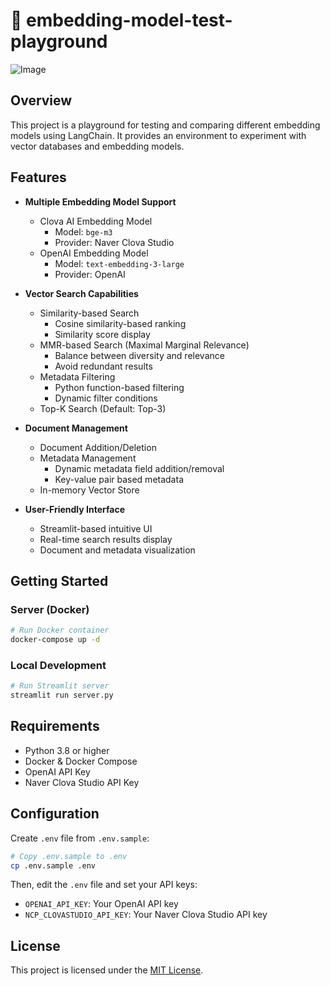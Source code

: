 # 🛝 embedding-model-test-playground
![Image](https://github.com/user-attachments/assets/26d2c393-96f5-417a-acf8-ac0b62227282)

## Overview
This project is a playground for testing and comparing different embedding models using LangChain. It provides an environment to experiment with vector databases and embedding models.

## Features
- **Multiple Embedding Model Support**
  - Clova AI Embedding Model
    - Model: `bge-m3`
    - Provider: Naver Clova Studio
  - OpenAI Embedding Model
    - Model: `text-embedding-3-large`
    - Provider: OpenAI

- **Vector Search Capabilities**
  - Similarity-based Search
    - Cosine similarity-based ranking
    - Similarity score display
  - MMR-based Search (Maximal Marginal Relevance)
    - Balance between diversity and relevance
    - Avoid redundant results
  - Metadata Filtering
    - Python function-based filtering
    - Dynamic filter conditions
  - Top-K Search (Default: Top-3)

- **Document Management**
  - Document Addition/Deletion
  - Metadata Management
    - Dynamic metadata field addition/removal
    - Key-value pair based metadata
  - In-memory Vector Store

- **User-Friendly Interface**
  - Streamlit-based intuitive UI
  - Real-time search results display
  - Document and metadata visualization

## Getting Started
### Server (Docker)
```bash
# Run Docker container
docker-compose up -d
```

### Local Development
```bash
# Run Streamlit server
streamlit run server.py
```

## Requirements
- Python 3.8 or higher
- Docker & Docker Compose
- OpenAI API Key
- Naver Clova Studio API Key

## Configuration
Create `.env` file from `.env.sample`:
```bash
# Copy .env.sample to .env
cp .env.sample .env
```

Then, edit the `.env` file and set your API keys:
- `OPENAI_API_KEY`: Your OpenAI API key
- `NCP_CLOVASTUDIO_API_KEY`: Your Naver Clova Studio API key

## License
This project is licensed under the [MIT License](https://opensource.org/licenses/MIT).